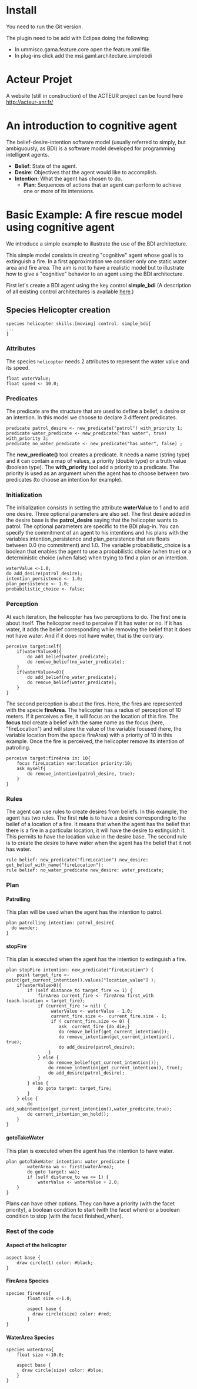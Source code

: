 # Install
You need to run the Git version.

The plugin need to be add with Eclipse doing the following:

  * In ummisco.gama.feature.core open the feature.xml file.
  * In plug-ins click add the msi.gaml.architecture.simplebdi

# Acteur Projet
A website (still in construction) of the ACTEUR project can be found here http://acteur-anr.fr/


# An introduction to cognitive agent

The belief-desire-intention software model (usually referred to simply, but ambiguously, as BDI) is a software model developed for programming intelligent agents.

  * **Belief**: State of the agent.
  * **Desire**: Objectives that the agent would like to accomplish.
  * **Intention**: What the agent has chosen to do.
    * **Plan**: Sequences of actions that an agent can perform to achieve one or more of its intensions.

# Basic Example: A fire rescue model using cognitive agent

We introduce a simple example to illustrate the use of the BDI architecture.

This simple model consists in creating "cognitive" agent whose goal is to extinguish a fire. In a first approximation we consider only one static water area and fire area. The aim is not to have a realistic model but to illustrate how to give a "cognitive" behavior to an agent using the BDI architecture.

First let's create a BDI agent using the key control **simple\_bdi** (A description of all existing control architectures is available [here](BuiltInArchitectures).)

## Species Helicopter creation

```
species helicopter skills:[moving] control: simple_bdi{
...
}
```

### Attributes
The species `helicopter` needs 2 attributes to represent the water value and its speed.
```
float waterValue;
float speed <- 10.0;
```

### Predicates
The predicate are the structure that are used to define a belief, a desire or an intention.
In this model we choose to declare 3 different predicates.


```
predicate patrol_desire <- new_predicate("patrol") with_priority 1;
predicate water_predicate <- new_predicate("has water", true) with_priority 3;
predicate no_water_predicate <- new_predicate("has water", false) ;
```
The **new_predicate()** tool creates a predicate. It needs a name (string type) and it can contain a map of values, a priority (double type) or a truth value (boolean type).
The **with_priority** tool add a priority to a predicate. The priority is used as an argument when the agent has to choose between two predicates (to choose an intention for example).

### Initialization
The initialization consists in setting the attribute **waterValue** to 1 and to add one desire. Three optional parameters are also set. The first desire added in the desire base is the **patrol\_desire** saying that the helicopter wants to patrol. The optional parameters are specific to the BDI plug-in. You can specify the commitment of an agent to his intentions and his plans with the variables intention_persistence and plan_persistence that are floats between 0.0 (no commitment) and 1.0. The variable probabilistic_choice is a boolean that enables the agent to use a probabilistic choice (when true) or a deterministic choice (when false) when trying to find a plan or an intention.
```
waterValue <-1.0;
do add_desire(patrol_desire);
intention_persistence <- 1.0;
plan_persistence <- 1.0;
probabilistic_choice <- false;	
```

### Perception
At each iteration, the helicopter has two perceptions to do. The first one is about itself. The helicopter need to perceive if it has water or no. If it has water, it adds the belief corresponding while removing the belief that it does not have water. And if it does not have water, that is the contrary.
```
perceive target:self{
	if(waterValue>0){
		do add_belief(water_predicate);
		do remove_belief(no_water_predicate);
	}
	if(waterValue<=0){
		do add_belief(no_water_predicate);
		do remove_belief(water_predicate);
	}
}
```
The second perception is about the fires. Here, the fires are represented with the specie **fireArea**. The helicopter has a radius of perception of 10 meters. If it perceives a fire, it will focus an the location of this fire. The **focus** tool create a belief with the same name as the focus (here, "fireLocation") and will store the value of the variable focused (here, the variable location from the specie fireArea) with a priority of 10 in this example. Once the fire is perceived, the helicopter remove its intention of patrolling.
```
perceive target:fireArea in: 10{
	focus fireLocation var:location priority:10;
	ask myself{
		do remove_intention(patrol_desire, true);
	}
}
```

### Rules
The agent can use rules to create desires from beliefs. In this example, the agent has two rules. The first **rule** is to have a desire corresponding to the belief of a location of a fire. It means that when the agent has the belief that there is a fire in a particular location, it will have the desire to extinguish it. This permits to have the location value in the desire base.
The second rule is to create the desire to have water when the agent has the belief that it not has water.

```
rule belief: new_predicate("fireLocation") new_desire: get_belief_with_name("fireLocation");
rule belief: no_water_predicate new_desire: water_predicate;
```

### Plan
#### Patrolling
This plan will be used when the agent has the intention to patrol.
```
plan patrolling intention: patrol_desire{
  do wander;
}
```
#### stopFire
This plan is executed when the agent has the intention to extinguish a fire.
```
plan stopFire intention: new_predicate("fireLocation") {
	point target_fire <- point(get_current_intention().values["location_value"] );
	if(waterValue>0){
		if (self distance_to target_fire <= 1) {
			fireArea current_fire <- fireArea first_with (each.location = target_fire);
			if (current_fire != nil) {
				 waterValue <- waterValue - 1.0;
				 current_fire.size <-  current_fire.size - 1;
				 if ( current_fire.size <= 0) {
					ask  current_fire {do die;}
					do remove_belief(get_current_intention());
					do remove_intention(get_current_intention(), true);
					do add_desire(patrol_desire);
				}
			} else {
				do remove_belief(get_current_intention());
				do remove_intention(get_current_intention(), true);
				do add_desire(patrol_desire);
			}
		} else {
			do goto target: target_fire;
		}
	} else {
		do add_subintention(get_current_intention(),water_predicate,true);
		do current_intention_on_hold();
	}
}
```
#### gotoTakeWater
This plan is executed when the agent has the intention to have water.
```
plan gotoTakeWater intention: water_predicate {
    	waterArea wa <- first(waterArea);
        do goto target: wa);
    	if (self distance_to wa <= 1) {
    		waterValue <- waterValue + 2.0;
	}
}
```
Plans can have other options. They can have a priority (with the facet priority), a boolean condition to start (with the facet when) or a boolean condition to stop (with the facet finished_when).

### Rest of the code
#### Aspect of the helicopter
```
aspect base {
	draw circle(1) color: #black;	
}
```

#### FireArea Species
```
species fireArea{
        float size <-1.0;	

        aspect base {
          draw circle(size) color: #red;
        }
}
```

#### WaterArea Species
```
species waterArea{
	float size <-10.0;

	aspect base {
	  draw circle(size) color: #blue;		
	}
}
```